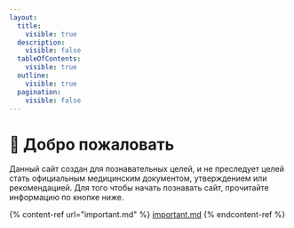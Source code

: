```yaml
---
layout:
  title:
    visible: true
  description:
    visible: false
  tableOfContents:
    visible: true
  outline:
    visible: true
  pagination:
    visible: false
---
```


# 👋 Добро пожаловать

Данный сайт создан для познавательных целей, и не преследует целей стать официальным медицинским документом, утверждением или рекомендацией. Для того чтобы начать познавать сайт, прочитайте информацию по кнопке ниже.

{% content-ref url="important.md" %}
[important.md](important.md)
{% endcontent-ref %}
